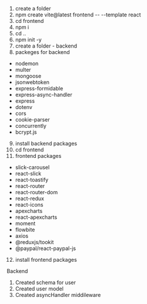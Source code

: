 1. create a folder
2. npm create vite@latest frontend -- --template react
3. cd frontend
4. npm i
5. cd ..
6. npm init -y
7. create a folder - backend
8. packeges for backend

- nodemon
- multer
- mongoose
- jsonwebtoken
- express-formidable
- express-async-handler
- express
- dotenv
- cors
- cookie-parser
- concurrently
- bcrypt.js

9. install backend packages
10. cd frontend
11. frontend packages

- slick-carousel
- react-slick
- react-toastify
- react-router
- react-router-dom
- react-redux
- react-icons
- apexcharts
- react-apexcharts
- moment
- flowbite
- axios
- @reduxjs/tookit
- @paypal/react-paypal-js

12. install frontend packages

Backend

1. Created schema for user
2. Created user model
3. Created asyncHandler middileware
